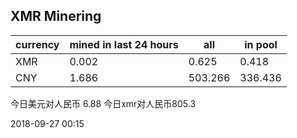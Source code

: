 ## XMR Minering

|currency|mined in last 24 hours|all|in pool|
|---|---|---|---|
|XMR|0.002|0.625|0.418|
|CNY|1.686|503.266|336.436|

今日美元对人民币 6.88	今日xmr对人民币805.3


2018-09-27 00:15